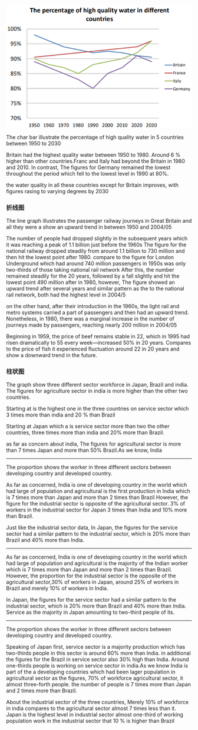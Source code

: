 
![The percentage of high quality water in different counties](Axiaozuowen.png)

The char bar illustrate the percentage of high quality water in 5 countries between 1950 to 2030

Britain had the highest quality water between 1950 to 1980. Around 6 % higher than other countries.Franc and Italy had beyond the Britain in 1980 and 2010. In contrast, The figures for Germany remained the lowest throughout the period which fell to the lowest level in 1990 at 80%.



the water quality in all these countries except for Britain improves, with figures rasing to varying degrees by 2030


### 折线图
The line graph illustrates the  passenger railway journeys in Great Britain and all they were a show an upward trend in between 1950 and 2004/05

The number of people had dropped slightly in the subsequent years which it was reaching a peak of 1.1 billion just before the 1960s
The figure for the national railway dropped steadily from around 1.1 billion to 730 million and then hit the lowest point after 1980. compare to the figure for London Underground which had around 740 million passengers in 1950s was only two-thirds of those taking national rail network After this, the number remained steadily for the 20 years, followed by a fall slightly and hit the lowest point 490 million after in 1980, however, The figure showed an upward trend after several years and similar pattern as the to the national rail network, both had the highest level in 2004/5

on the other hand, after their introduction in the 1960s, the light rail and metro systems carried a part of passengers and then had an upward trend. Nonetheless, in  1980, there was a marginal increase in the number of journeys made by passengers, reaching nearly 200 million in 2004/05

Beginning in 1959, the price of beef remains stable in 22, which in 1995 had risen dramatically to 55 every week—increased 50% in 20 years. Compares to the price of fish it experienced fluctuation around 22 in 20 years and show a downward trend in the future.



### 柱状图
The graph show three different sector workforce in Japan, Brazil and india. The figures for agriculture sector in india is more higher than the other two countries.

Starting at is the highest one in the three countries on service sector which 3 times more than india and 20 % than Brazil

Starting at Japan which a is service sector more than two the other countries, three times more than india and 20% more than Brazil.

as far as concern about india, The figures for agricultural sector is more than 7 times
Japan and more than 50% Brazil.As we know, India

----
The proportion shows the worker in three different sectors between 
developing country and developed country.

As far as concerned, India is one of developing country in the world which had large of population and agricultural is the first production in India which is 7 times more than Japan and more than 2 times than Brazil However, the figure for the industrial sector is opposite of the agricultural sector. 3% of workers in the industrial sector for Japan 3 times than India and 10% more than Brazil. 

Just like the industrial sector data, In Japan, the figures for the service sector had a similar pattern to the industrial sector, which is 20% more than Brazil and 40% more than India.

----

As far as concerned, India is one of developing country in the world which had large of population and agricultural is the majority of the Indian worker which is 7 times more than Japan and more than 2 times than Brazil. However, the proportion for the industrial sector is the opposite of the agricultural sector,30% of workers in Japan, around 25% of workers in Brazil and merely 10% of workers in India. 

In Japan, the figures for the service sector had a similar pattern to the industrial sector, which is 20% more than Brazil and 40% more than India. Service as the majority in Japan amounting to two-third people of its.

---- 

The proportion shows the worker in three different sectors between 
developing country and developed country.

Speaking of Japan first, service sector is a majority production which has two-thirds 
people in this sector is around 60% more than India. in additional the figures for the Brazil in service sector also 30% high than India. Around one-thirds people is working on service sector in india.As we know India is part of the a developing countries which had been lager population in agricultural sector as the figures, 70% of workforce agricultural sector, it almost three-forth people. the number of people is 7 times more than Japan and 2 times more than Brazil.

About the industrial sector of the three countries, Merely 10% of workforce in india compares to the agricultural sector almost 7 times less than it. Japan is the highest level in industrial sector almost one-third of working population work in the industrial sector that 10 % is higher than Brazil